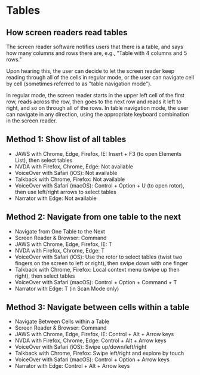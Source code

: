 # Tables

## How screen readers read tables

The screen reader software notifies users that there is a table, and says how many columns and rows there are, e.g., "Table with 4 columns and 5 rows."

Upon hearing this, the user can decide to let the screen reader keep reading through all of the cells in regular mode, or the user can navigate cell by cell (sometimes referred to as "table navigation mode").

In regular mode, the screen reader starts in the upper left cell of the first row, reads across the row, then goes to the next row and reads it left to right, and so on through all of the rows. In table navigation mode, the user can navigate in any direction, using the appropriate keyboard combination in the screen reader.

## Method 1: Show list of all tables

- JAWS with Chrome, Edge, Firefox, IE: Insert + F3 (to open Elements List), then select tables
- NVDA with Firefox, Chrome, Edge: Not available
- VoiceOver with Safari (iOS): Not available
- Talkback with Chrome, Firefox: Not available
- VoiceOver with Safari (macOS): Control + Option + U (to open rotor), then use left/right arrows to select tables
- Narrator with Edge: Not available

## Method 2: Navigate from one table to the next

- Navigate from One Table to the Next
- Screen Reader & Browser: Command
- JAWS with Chrome, Edge, Firefox, IE: T
- NVDA with Firefox, Chrome, Edge: T
- VoiceOver with Safari (iOS): Use the rotor to select tables (twist two fingers on the screen to left or right), then swipe down with one finger
- Talkback with Chrome, Firefox: Local context menu (swipe up then right), then select tables
- VoiceOver with Safari (macOS): Control + Option + Command + T
- Narrator with Edge: T (in Scan Mode only)

## Method 3: Navigate between cells within a table

- Navigate Between Cells within a Table
- Screen Reader & Browser: Command
- JAWS with Chrome, Edge, Firefox, IE: Control + Alt + Arrow keys
- NVDA with Firefox, Chrome, Edge: Control + Alt + Arrow keys
- VoiceOver with Safari (iOS): Swipe up/down/left/right
- Talkback with Chrome, Firefox: Swipe left/right and explore by touch
- VoiceOver with Safari (macOS): Control + Option + Arrow keys
- Narrator with Edge: Control + Alt + Arrow keys

